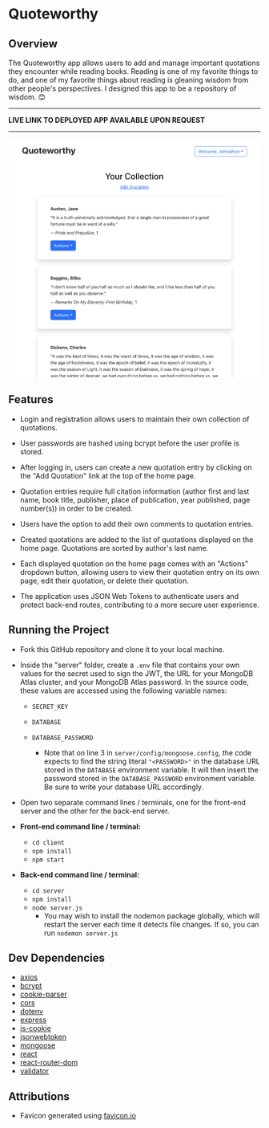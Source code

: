 # Quoteworthy

## Overview

The Quoteworthy app allows users to add and manage important quotations they encounter while reading books. Reading is one of my favorite things to do, and one of my favorite things about reading is gleaning wisdom from other people's perspectives. I designed this app to be a repository of wisdom. 😊
****************************************************
**LIVE LINK TO DEPLOYED APP AVAILABLE UPON REQUEST**
****************************************************

![](/homePageScreenshot.png)

## Features

-   Login and registration allows users to maintain their own collection of quotations.

-   User passwords are hashed using bcrypt before the user profile is stored.

-   After logging in, users can create a new quotation entry by clicking on the "Add Quotation" link at the top of the home page.

-   Quotation entries require full citation information (author first and last name, book title, publisher, place of publication, year published, page number(s)) in order to be created.

-   Users have the option to add their own comments to quotation entries.

-   Created quotations are added to the list of quotations displayed on the home page. Quotations are sorted by author's last name.

-   Each displayed quotation on the home page comes with an "Actions" dropdown button, allowing users to view their quotation entry on its own page, edit their quotation, or delete their quotation.

-   The application uses JSON Web Tokens to authenticate users and protect back-end routes, contributing to a more secure user experience.

## Running the Project

-   Fork this GitHub repository and clone it to your local machine.

-   Inside the "server" folder, create a `.env` file that contains your own values for the secret used to sign the JWT, the URL for your MongoDB Atlas cluster, and your MongoDB Atlas password. In the source code, these values are accessed using the following variable names:

    -   `SECRET_KEY`

    -   `DATABASE`

    -   `DATABASE_PASSWORD`

        -   Note that on line 3 in `server/config/mongoose.config`, the code expects to find the string literal `"<PASSWORD>"` in the database URL stored in the `DATABASE` environment variable. It will then insert the password stored in the `DATABASE_PASSWORD` environment variable. Be sure to write your database URL accordingly.

-   Open two separate command lines / terminals, one for the front-end server and the other for the back-end server.

-   **Front-end command line / terminal:**

    -   `cd client`
    -   `npm install`
    -   `npm start`

-   **Back-end command line / terminal:**
    -   `cd server`
    -   `npm install`
    -   `node server.js`
        -   You may wish to install the nodemon package globally, which will restart the server each time it detects file changes. If so, you can run `nodemon server.js`

## Dev Dependencies

-   [axios](https://www.npmjs.com/package/axios)
-   [bcrypt](https://www.npmjs.com/package/bcrypt)
-   [cookie-parser](https://www.npmjs.com/package/cookie-parser)
-   [cors](https://www.npmjs.com/package/cors)
-   [dotenv](https://www.npmjs.com/package/dotenv)
-   [express](https://www.npmjs.com/package/express)
-   [js-cookie](https://www.npmjs.com/package/js-cookie)
-   [jsonwebtoken](https://www.npmjs.com/package/jsonwebtoken)
-   [mongoose](https://www.npmjs.com/package/mongoose)
-   [react](https://www.npmjs.com/package/react)
-   [react-router-dom](https://www.npmjs.com/package/react-router-dom)
-   [validator](https://www.npmjs.com/package/validator)

## Attributions

-   Favicon generated using [favicon.io](https://favicon.io/favicon-generator/)

